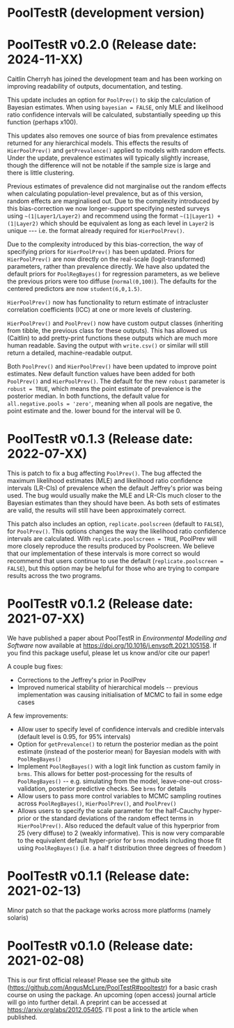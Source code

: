 # PoolTestR (development version)

# PoolTestR v0.2.0 (Release date: 2024-11-XX)

Caitlin Cherryh has joined the development team and has been working on 
improving readability of outputs, documentation, and testing.

This update includes an option for `PoolPrev()` to skip the calculation of 
Bayesian estimates. When using `bayesian = FALSE`, only MLE and likelihood ratio 
confidence intervals will be calculated, substantially speeding up this function
(perhaps x100).

This updates also removes one source of bias from prevalence estimates returned 
for any hierarchical models. This effects the results of `HierPoolPrev()` and 
`getPrevalence()` applied to models with random effects. Under the update, 
prevalence estimates will typically slightly increase, though the difference
will not be notable if the sample size is large and there is little clustering.

Previous estimates of prevalence did not marginalise out the random effects when
calculating population-level prevalence, but as of this version, random effects 
are marginalised out. Due to the complexity introduced by this bias-correction 
we now longer-support specifying nested surveys using `~(1|Layer1/Layer2)` and 
recommend using the format `~(1|Layer1) + (1|Layer2)` which should be equivalent 
as long as each level in `Layer2` is unique --- i.e. the format already required 
for `HierPoolPrev()`.

Due to the complexity introduced by this bias-correction, the way of specifying 
priors for `HierPoolPrev()` has been updated. Priors for `HierPoolPrev()` are 
now directly on the real-scale (logit-transformed) parameters, rather than 
prevalence directly. We have also updated the default priors for `PoolRegBayes()` 
for regression parameters, as we believe the previous priors were too diffuse 
(`normal(0,100)`). The defaults for the centered predictors are now 
`student(6,0,1.5)`.

`HierPoolPrev()` now has functionality to return estimate of intracluster 
correlation coefficients (ICC) at one or more levels of clustering.

`HierPoolPrev()` and `PoolPrev()` now have custom output classes (inheriting 
from tibble, the previous class for these outputs). This has allowed us 
(Caitlin) to add pretty-print functions these outputs which are much more human 
readable. Saving the output with `write.csv()` or similar will still return a 
detailed, machine-readable output.

Both `PoolPrev()` and `HierPoolPrev()` have been updated to improve point 
estimates. New default function values have been added for both `PoolPrev()` and 
`HierPoolPrev()`. The default for the new `robust` parameter is `robust = TRUE`, 
which means the point estimate of prevalence is the posterior median. In both 
functions, the default value for `all.negative.pools = 'zero'`, meaning when all
pools are negative, the point estimate and the. lower bound for the interval 
will be 0.

# PoolTestR v0.1.3 (Release date: 2022-07-XX)
This is patch to fix a bug affecting `PoolPrev()`. The bug affected the maximum 
likelihood estimates (MLE) and likelihood ratio confidence intervals (LR-CIs) 
of prevalence when the default Jeffrey's prior was being used. The bug would 
usually make the MLE and LR-CIs much closer to the Bayesian estimates than they 
should have been. As both sets of estimates are valid, the results will still 
have been approximately correct.

This patch also includes an option, `replicate.poolscreen` (default to `FALSE`), 
for `PoolPrev()`. This options changes the way the likelihood ratio confidence 
intervals are calculated. With `replicate.poolscreen = TRUE`, PoolPrev will more 
closely reproduce the results produced by Poolscreen. We believe that our 
implementation of these intervals is more correct so would recommend that users 
continue to use the default (`replicate.poolscreen = FALSE`), but this option 
may be helpful for those who are trying to compare results across the two 
programs.

# PoolTestR v0.1.2 (Release date: 2021-07-XX)
We have published a paper about PoolTestR in *Environmental Modelling and Software* 
now available at https://doi.org/10.1016/j.envsoft.2021.105158. If you find this 
package useful, please let us know and/or cite our paper!

A couple bug fixes:

* Corrections to the Jeffrey's prior in PoolPrev
* Improved numerical stability of hierarchical models -- previous implementation was causing initialisation of MCMC to fail in some edge cases

A few improvements:

* Allow user to specify level of confidence intervals and credible intervals (default level is 0.95, for 95% intervals)
* Option for `getPrevalence()` to return the posterior median as the point estimate (instead of the posterior mean) for Bayesian models with with `PoolRegBayes()`
* Implement `PoolRegBayes()` with a logit link function as custom family in `brms`. This allows for better post-processing for the results of `PoolRegBayes()` -- e.g. simulating from the model, leave-one-out cross-validation, posterior predictive checks. See `brms` for details
* Allow users to pass more control variables to MCMC sampling routines across `PoolRegBayes()`, `HierPoolPrev()`, and `PoolPrev()`
* Allows users to specify the scale parameter for the half-Cauchy hyper-prior or the standard deviations of the random effect terms in `HierPoolPrev()`. Also reduced the default value of this hyperprior from 25 (very diffuse) to 2 (weakly informative). This is now very comparable to the equivalent default hyper-prior for `brms` models including those fit using `PoolRegBayes()` (i.e. a half t distribution three degrees of freedom )

# PoolTestR v0.1.1 (Release date: 2021-02-13)

Minor patch so that the package works across more platforms (namely solaris)


# PoolTestR v0.1.0 (Release date: 2021-02-08)

This is our first official release! Please see the github site (https://github.com/AngusMcLure/PoolTestR#pooltestr) for a basic crash course on using the package. An upcoming (open access) journal article will go into further detail. A preprint can be accessed at https://arxiv.org/abs/2012.05405. I'll post a link to the article when published.
